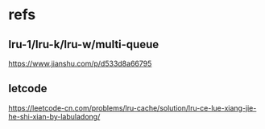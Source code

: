 
# refs

## lru-1/lru-k/lru-w/multi-queue
https://www.jianshu.com/p/d533d8a66795

## letcode
https://leetcode-cn.com/problems/lru-cache/solution/lru-ce-lue-xiang-jie-he-shi-xian-by-labuladong/
